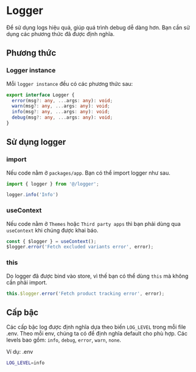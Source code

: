 # Logger
Để sử dụng logs hiệu quả, giúp quá trình debug dễ dàng hơn. Bạn cần sử dụng
các phương thức đã được định nghĩa.

## Phương thức
### Logger instance
Mỗi `logger instance` đều có các phương thức sau:
```typescript
export interface Logger {
  error(msg?: any, ...args: any): void;
  warn(msg?: any, ...args: any): void;
  info(msg?: any, ...args: any): void;
  debug(msg?: any, ...args: any): void;
}
```

## Sử dụng logger
### import
Nếu code nằm ở `packages/app`. Bạn có thể import logger như sau.
```typescript
import { logger } from '@/logger';

logger.info('Info')
```

### useContext
Nếu code nằm ở `Themes` hoặc `Third party apps` thì bạn phải dùng qua `useContext` khi chúng được khai báo.

```typescript
const { $logger } = useContext();
$logger.error('Fetch excluded variants error', error);
```

### this
Do logger đã được bind vào store, vì thế bạn có thể dùng `this` mà không cần phải import.

```typescript
this.$logger.error('Fetch product tracking error', error);
```

## Cấp bậc
Các cấp bậc log được định nghĩa dựa theo biến `LOG_LEVEL` trong mỗi file .env.
Theo mỗi env, chúng ta có để định nghĩa default cho phù hợp.
Các levels bao gồm: `info`, `debug`, `error`, `warn`, `none`.

Ví dụ: .env
```bash
LOG_LEVEL=info
```
